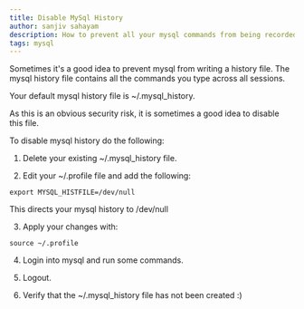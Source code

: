 ```yaml
---
title: Disable MySql History
author: sanjiv sahayam
description: How to prevent all your mysql commands from being recorded.
tags: mysql
---
```


Sometimes it's a good idea to prevent mysql from writing a history file. The mysql history file contains all the commands you type across all sessions.

Your default mysql history file is  ~/.mysql_history.

As this is an obvious security risk, it is sometimes a good idea to disable this file.

To disable mysql history do the following:

1. Delete your existing ~/.mysql_history file.

2. Edit your ~/.profile file and add the following:

```
export MYSQL_HISTFILE=/dev/null
```

This directs your mysql history to /dev/null

3. Apply your changes with:

```
source ~/.profile
```

4. Login into mysql and run some commands.

5. Logout.

6. Verify that the ~/.mysql_history file has not been created :)